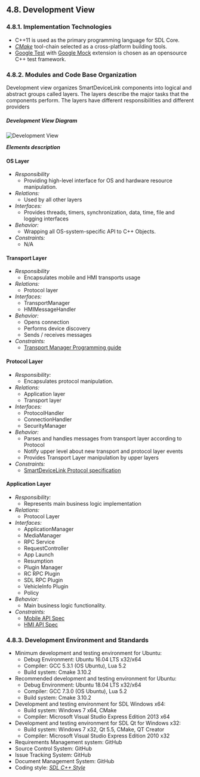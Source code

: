 ## 4.8. Development View

### 4.8.1. Implementation Technologies

- C++11 is used as the primary programming language for SDL Core.
- [*CMake*](https://cmake.org/documentation/) tool-chain selected as a cross-platform building tools.
- [Google Test](https://github.com/google/googletest/blob/master/googletest/docs/primer.md) with [Google Mock](https://github.com/google/googletest/blob/master/googlemock/docs/for_dummies.md) extension is chosen as an opensource C++ test framework.

### 4.8.2. Modules and Code Base Organization

Development view organizes SmartDeviceLink components into logical and abstract groups called layers. The layers describe the major tasks that the components perform. The layers have different responsibilities and different providers

##### Development View Diagram
![Development View](./assets/DevelopmentView.png)

***Elements description***

#### OS Layer
  - *Responsibility*
    - Providing high-level interface for OS and hardware resource manipulation.
  - *Relations:*
    - Used by all other layers
  - *Interfaces:*
    - Provides threads, timers, synchronization, data, time, file and logging interfaces
  - *Behavior:*
    - Wrapping all OS-system-specific API to C++ Objects.
  - *Constraints:*
    - N/A

#### Transport Layer
  - *Responsibility*
    - Encapsulates mobile and HMI transports usage
  - *Relations:*
    - Protocol layer
  - *Interfaces:*
    - TransportManager
    - HMIMessageHandler
  - *Behavior:*
    - Opens connection
    - Performs device discovery
    - Sends / receives messages
  - *Constraints:*
    - [Transport Manager Programming guide](https://smartdevicelink.com/en/guides/core/transport-manager-programming/)

#### Protocol Layer
  - *Responsibility:*
    - Encapsulates protocol manipulation.
  - *Relations:*
    - Application layer
    - Transport layer
  - *Interfaces:*
    - ProtocolHandler
    - ConnectionHandler
    - SecurityManager
  - *Behavior:*
    - Parses and handles messages from transport layer according to Protocol
    - Notify upper level about new transport and protocol layer events
    - Provides Transport Layer manipulation by upper layers
  - *Constraints:*
    - [SmartDeviceLink Protocol specification](https://github.com/smartdevicelink/protocol_spec/blob/master/README.md)

#### Application Layer
  - *Responsibility:*
    - Represents main business logic implementation
  - *Relations:*
    - Protocol Layer
  - *Interfaces:*
    - ApplicationManager
    - MediaManager
    - RPC Service
    - RequestController
    - App Launch
    - Resumption
    - Plugin Manager
    - RC RPC Plugin
    - SDL RPC Plugin
    - VehicleInfo Plugin
    - Policy
   - *Behavior:*
     - Main business logic functionality.
  - *Constraints:*
    - [Mobile API Spec](https://github.com/smartdevicelink/sdl_core/blob/master/src/components/interfaces/MOBILE_API.xml)
    - [HMI API Spec](https://github.com/smartdevicelink/sdl_core/blob/master/src/components/interfaces/HMI_API.xml)

### 4.8.3. Development Environment and Standards
-   Minimum development and testing environment for Ubuntu:
    -   Debug Environment: Ubuntu 16.04 LTS x32/x64
    -   Compiler: GCC 5.3.1 (OS Ubuntu), Lua 5.2
    -   Build system: Cmake 3.10.2
-   Recommended development and testing environment for Ubuntu:
    -   Debug Environment: Ubuntu 18.04 LTS x32/x64
    -   Compiler: GCC 7.3.0 (OS Ubuntu), Lua 5.2
    -   Build system: Cmake 3.10.2
-   Development and testing environment for SDL Windows x64:
    -   Build system: Windows 7 x64, CMake
    -   Compiler: Microsoft Visual Studio Express Edition 2013 x64
-   Development and testing environment for SDL Qt for Windows x32:
    -   Build system: Windows 7 x32, Qt 5.5, CMake, QT Creator
    -   Compiler: Microsoft Visual Studio Express Edition 2010 x32
-   Requirements Management system: GitHub
-   Source Control System: GitHub
-   Issue Tracking System: GitHub
-   Document Management System: GitHub
-   Coding style: [*SDL C++ Style*](https://github.com/smartdevicelink/sdl_core/wiki/SDL-Coding-Style-Guide)

